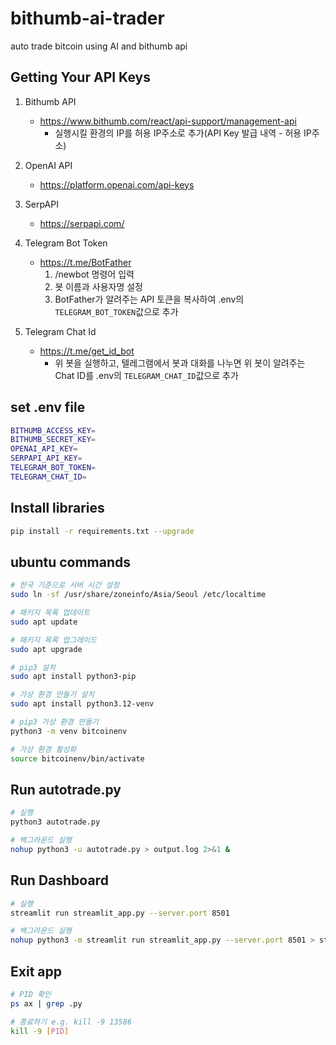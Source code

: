# bithumb-ai-trader
auto trade bitcoin using AI and bithumb api

## Getting Your API Keys
1. Bithumb API
    - https://www.bithumb.com/react/api-support/management-api
      - 실행시킬 환경의 IP를 허용 IP주소로 추가(API Key 발급 내역 - 허용 IP주소)

2. OpenAI API
    - https://platform.openai.com/api-keys

3. SerpAPI
    - https://serpapi.com/

4. Telegram Bot Token
    - https://t.me/BotFather
      1. /newbot 명령어 입력
      2. 봇 이름과 사용자명 설정
      3. BotFather가 알려주는 API 토큰을 복사하여 .env의 `TELEGRAM_BOT_TOKEN`값으로 추가

5. Telegram Chat Id
    - https://t.me/get_id_bot
      - 위 봇을 실행하고, 텔레그램에서 봇과 대화를 나누면 위 봇이 알려주는 Chat ID를 .env의 `TELEGRAM_CHAT_ID`값으로 추가

## set .env file
```bash
BITHUMB_ACCESS_KEY=
BITHUMB_SECRET_KEY=
OPENAI_API_KEY=
SERPAPI_API_KEY=
TELEGRAM_BOT_TOKEN=
TELEGRAM_CHAT_ID=
```

## Install libraries
```bash
pip install -r requirements.txt --upgrade
```

## ubuntu commands
```bash
# 한국 기준으로 서버 시간 설정
sudo ln -sf /usr/share/zoneinfo/Asia/Seoul /etc/localtime

# 패키지 목록 업데이트
sudo apt update

# 패키지 목록 업그레이드
sudo apt upgrade

# pip3 설치
sudo apt install python3-pip

# 가상 환경 만들기 설치
sudo apt install python3.12-venv

# pip3 가상 환경 만들기
python3 -m venv bitcoinenv

# 가상 환경 활성화
source bitcoinenv/bin/activate
```

## Run autotrade.py
```bash
# 실행
python3 autotrade.py

# 백그라운드 실행
nohup python3 -u autotrade.py > output.log 2>&1 &
```

## Run Dashboard
```bash
# 실행
streamlit run streamlit_app.py --server.port 8501

# 백그라운드 실행
nohup python3 -m streamlit run streamlit_app.py --server.port 8501 > streamlit.log 2>&1 &
```

## Exit app
```bash
# PID 확인
ps ax | grep .py

# 종료하기 e.g. kill -9 13586
kill -9 [PID]
```